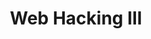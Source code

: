 ---
title: Web Hacking III
time_start: 2023-02-02T19:00:00.000Z
time_close: ""
week_number: 2
credit:
  - Daniel
  - Louis
featured: true
slides: Week 02_ Web Hacking III.pdf
recording: https://www.youtube.com/watch?v=XA_8s8A5svI
tags:
  - template injection
  - SSRF
---